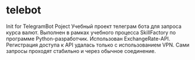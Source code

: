 # telebot
Init for TelegramBot Poject
Учебный проект телеграм бота для запроса курса валют.
Выполнен в рамках учебного процесса SkillFactory по 
программе Python-разработчик. Использован ExchangeRate-API.
Регистрация доступа к API удалась только с использованием
VPN. Сами запросы проходят стабильно и через обычное 
соединение.
